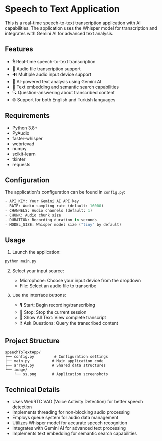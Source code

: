 # Speech to Text Application

This is a real-time speech-to-text transcription application with AI capabilities. The application uses the Whisper model for transcription and integrates with Gemini AI for advanced text analysis.

## Features

- 🎙️ Real-time speech-to-text transcription
- 📁 Audio file transcription support
- 🔊 Multiple audio input device support
- 🤖 AI-powered text analysis using Gemini AI
- 📝 Text embedding and semantic search capabilities
- 🔍 Question-answering about transcribed content
- 🌐 Support for both English and Turkish languages

## Requirements

- Python 3.8+
- PyAudio
- faster-whisper
- webrtcvad
- numpy
- scikit-learn
- tkinter
- requests

## Configuration

The application's configuration can be found in `config.py`:

```python
- API_KEY: Your Gemini AI API key
- RATE: Audio sampling rate (default: 16000)
- CHANNELS: Audio channels (default: 1)
- CHUNK: Audio chunk size
- DURATION: Recording duration in seconds
- MODEL_SIZE: Whisper model size ("tiny" by default)
```

## Usage

1. Launch the application:
```bash
python main.py
```

2. Select your input source:
   - Microphone: Choose your input device from the dropdown
   - File: Select an audio file to transcribe

3. Use the interface buttons:
   - 🎙️ Start: Begin recording/transcribing
   - 🛑 Stop: Stop the current session
   - 📜 Show All Text: View complete transcript
   - ❓ Ask Questions: Query the transcribed content

## Project Structure

```
speechToTextApp/
├── config.py         # Configuration settings
├── main.py          # Main application code
├── arrays.py        # Shared data structures
└── image/
    └── ss.png       # Application screenshots
```

## Technical Details

- Uses WebRTC VAD (Voice Activity Detection) for better speech detection
- Implements threading for non-blocking audio processing
- Employs queue system for audio data management
- Utilizes Whisper model for accurate speech recognition
- Integrates with Gemini AI for advanced text processing
- Implements text embedding for semantic search capabilities
